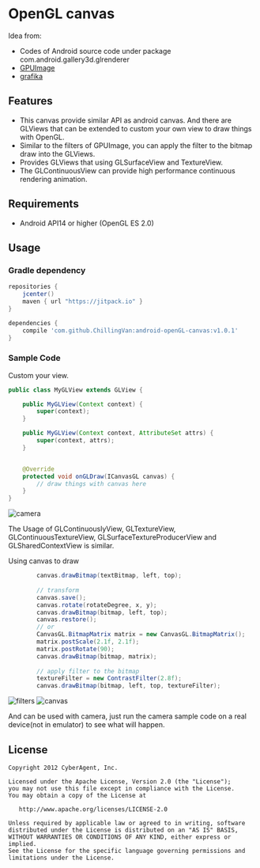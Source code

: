 # OpenGL canvas

Idea from: 
* Codes of Android source code under package com.android.gallery3d.glrenderer
* [GPUImage](https://github.com/CyberAgent/android-gpuimage)
* [grafika](https://github.com/google/grafika)

## Features
* This canvas provide similar API as android canvas. And there are GLViews that can be extended to custom your own view to draw things with OpenGL.
* Similar to the filters of GPUImage, you can apply the filter to the bitmap draw into the GLViews. 
* Provides GLViews that using GLSurfaceView and TextureView. 
* The GLContinuousView can provide high performance continuous rendering animation.

## Requirements
* Android API14 or higher (OpenGL ES 2.0)

## Usage

### Gradle dependency

```groovy
repositories {
    jcenter()
    maven { url "https://jitpack.io" }
}

dependencies {
    compile 'com.github.ChillingVan:android-openGL-canvas:v1.0.1'
}
```

### Sample Code

Custom your view.
```java
public class MyGLView extends GLView {

    public MyGLView(Context context) {
        super(context);
    }

    public MyGLView(Context context, AttributeSet attrs) {
        super(context, attrs);
    }


    @Override
    protected void onGLDraw(ICanvasGL canvas) {
        // draw things with canvas here
    }
}
```

![camera](https://github.com/ChillingVan/android-openGL-canvas/raw/master/screenshots/camera-example.jpg)


The Usage of GLContinuouslyView, GLTextureView, GLContinuousTextureView, GLSurfaceTextureProducerView and GLSharedContextView is similar.


Using canvas to draw
```java
        canvas.drawBitmap(textBitmap, left, top);
        
        // transform
        canvas.save();
        canvas.rotate(rotateDegree, x, y);
        canvas.drawBitmap(bitmap, left, top);
        canvas.restore();
        // or
        CanvasGL.BitmapMatrix matrix = new CanvasGL.BitmapMatrix();
        matrix.postScale(2.1f, 2.1f);
        matrix.postRotate(90);
        canvas.drawBitmap(bitmap, matrix);
        
        // apply filter to the bitmap
        textureFilter = new ContrastFilter(2.8f);
        canvas.drawBitmap(bitmap, left, top, textureFilter);
```

![filters](https://github.com/ChillingVan/android-openGL-canvas/raw/master/screenshots/filter_example.png)
![canvas](https://github.com/ChillingVan/android-openGL-canvas/raw/master/screenshots/canvas-example.png)


And can be used with camera, just run the camera sample code on a real device(not in emulator) to see what will happen.

## License
    Copyright 2012 CyberAgent, Inc.

    Licensed under the Apache License, Version 2.0 (the "License");
    you may not use this file except in compliance with the License.
    You may obtain a copy of the License at

       http://www.apache.org/licenses/LICENSE-2.0

    Unless required by applicable law or agreed to in writing, software
    distributed under the License is distributed on an "AS IS" BASIS,
    WITHOUT WARRANTIES OR CONDITIONS OF ANY KIND, either express or implied.
    See the License for the specific language governing permissions and
    limitations under the License.
